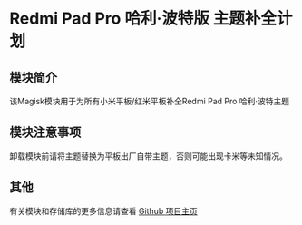 # Redmi Pad Pro 哈利·波特版 主题补全计划

## 模块简介
该Magisk模块用于为所有小米平板/红米平板补全Redmi Pad Pro 哈利·波特主题

## 模块注意事项
卸载模块前请将主题替换为平板出厂自带主题，否则可能出现卡米等未知情况。

## 其他

有关模块和存储库的更多信息请查看 [Github 项目主页](mipad-special-edition-featuring-harry-potter)
